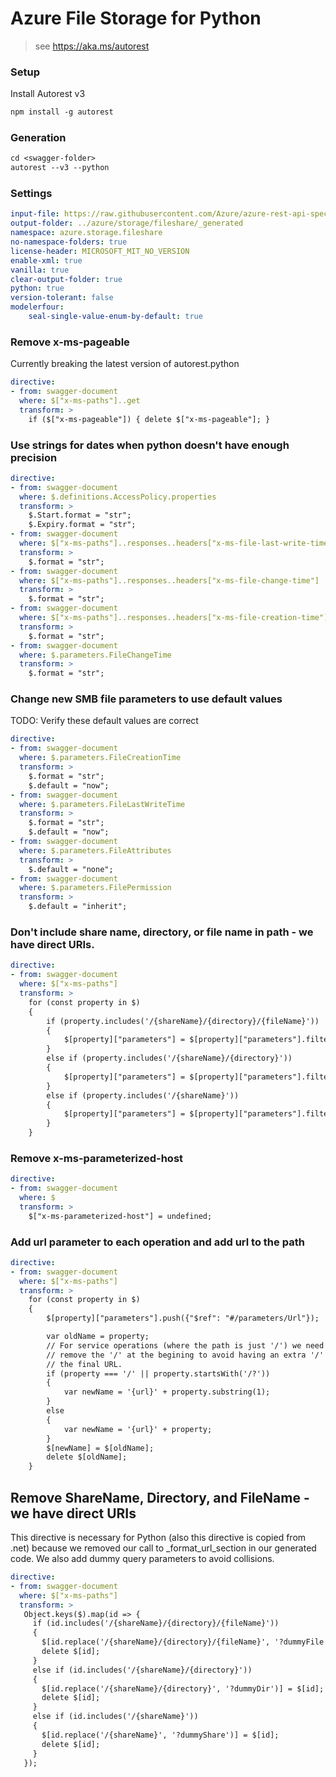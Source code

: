 # Azure File Storage for Python

> see https://aka.ms/autorest

### Setup
Install Autorest v3
```ps
npm install -g autorest
```

### Generation
```ps
cd <swagger-folder>
autorest --v3 --python
```

### Settings
``` yaml
input-file: https://raw.githubusercontent.com/Azure/azure-rest-api-specs/main/specification/storage/data-plane/Microsoft.FileStorage/stable/2025-01-05/file.json
output-folder: ../azure/storage/fileshare/_generated
namespace: azure.storage.fileshare
no-namespace-folders: true
license-header: MICROSOFT_MIT_NO_VERSION
enable-xml: true
vanilla: true
clear-output-folder: true
python: true
version-tolerant: false
modelerfour:
    seal-single-value-enum-by-default: true
```

### Remove x-ms-pageable
Currently breaking the latest version of autorest.python
``` yaml
directive:
- from: swagger-document
  where: $["x-ms-paths"]..get
  transform: >
    if ($["x-ms-pageable"]) { delete $["x-ms-pageable"]; }
```

### Use strings for dates when python doesn't have enough precision
``` yaml
directive:
- from: swagger-document
  where: $.definitions.AccessPolicy.properties
  transform: >
    $.Start.format = "str";
    $.Expiry.format = "str";
- from: swagger-document
  where: $["x-ms-paths"]..responses..headers["x-ms-file-last-write-time"]
  transform: >
    $.format = "str";
- from: swagger-document
  where: $["x-ms-paths"]..responses..headers["x-ms-file-change-time"]
  transform: >
    $.format = "str";
- from: swagger-document
  where: $["x-ms-paths"]..responses..headers["x-ms-file-creation-time"]
  transform: >
    $.format = "str";
- from: swagger-document
  where: $.parameters.FileChangeTime
  transform: >
    $.format = "str";
```

### Change new SMB file parameters to use default values
TODO: Verify these default values are correct
``` yaml
directive:
- from: swagger-document
  where: $.parameters.FileCreationTime
  transform: >
    $.format = "str";
    $.default = "now";
- from: swagger-document
  where: $.parameters.FileLastWriteTime
  transform: >
    $.format = "str";
    $.default = "now";
- from: swagger-document
  where: $.parameters.FileAttributes
  transform: >
    $.default = "none";
- from: swagger-document
  where: $.parameters.FilePermission
  transform: >
    $.default = "inherit";
```

### Don't include share name, directory, or file name in path - we have direct URIs.
``` yaml
directive:
- from: swagger-document
  where: $["x-ms-paths"]
  transform: >
    for (const property in $)
    {
        if (property.includes('/{shareName}/{directory}/{fileName}'))
        {
            $[property]["parameters"] = $[property]["parameters"].filter(function(param) { return (typeof param['$ref'] === "undefined") || (false == param['$ref'].endsWith("#/parameters/ShareName") && false == param['$ref'].endsWith("#/parameters/DirectoryPath") && false == param['$ref'].endsWith("#/parameters/FilePath"))});
        }
        else if (property.includes('/{shareName}/{directory}'))
        {
            $[property]["parameters"] = $[property]["parameters"].filter(function(param) { return (typeof param['$ref'] === "undefined") || (false == param['$ref'].endsWith("#/parameters/ShareName") && false == param['$ref'].endsWith("#/parameters/DirectoryPath"))});
        }
        else if (property.includes('/{shareName}'))
        {
            $[property]["parameters"] = $[property]["parameters"].filter(function(param) { return (typeof param['$ref'] === "undefined") || (false == param['$ref'].endsWith("#/parameters/ShareName"))});
        }
    }
```

### Remove x-ms-parameterized-host
``` yaml
directive:
- from: swagger-document
  where: $
  transform: >
    $["x-ms-parameterized-host"] = undefined;
```

### Add url parameter to each operation and add url to the path
``` yaml
directive:
- from: swagger-document
  where: $["x-ms-paths"]
  transform: >
    for (const property in $)
    {
        $[property]["parameters"].push({"$ref": "#/parameters/Url"});

        var oldName = property;
        // For service operations (where the path is just '/') we need to
        // remove the '/' at the begining to avoid having an extra '/' in
        // the final URL.
        if (property === '/' || property.startsWith('/?'))
        {
            var newName = '{url}' + property.substring(1);
        }
        else
        {
            var newName = '{url}' + property;
        }
        $[newName] = $[oldName];
        delete $[oldName];
    }
```

## Remove ShareName, Directory, and FileName - we have direct URIs

This directive is necessary for Python (also this directive is copied from .net) because we removed our call to
_format_url_section in our generated code. We also add dummy query parameters to avoid collisions.

```yaml
directive:
- from: swagger-document
  where: $["x-ms-paths"]
  transform: >
   Object.keys($).map(id => {
     if (id.includes('/{shareName}/{directory}/{fileName}'))
     {
       $[id.replace('/{shareName}/{directory}/{fileName}', '?dummyFile')] = $[id];
       delete $[id];
     }
     else if (id.includes('/{shareName}/{directory}'))
     {
       $[id.replace('/{shareName}/{directory}', '?dummyDir')] = $[id];
       delete $[id];
     }
     else if (id.includes('/{shareName}'))
     {
       $[id.replace('/{shareName}', '?dummyShare')] = $[id];
       delete $[id];
     }
   });
```
